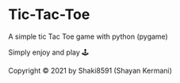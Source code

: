 # Tic-Tac-Toe
A simple tic Tac Toe game with python (pygame)

Simply enjoy and play :joystick:

Copyright &copy; 2021 by Shaki8591 (Shayan Kermani)
